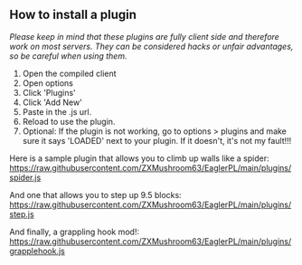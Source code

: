 <h2>How to install a plugin</h2>
<i>Please keep in mind that these plugins are fully client side and therefore work on most servers. They can be considered hacks or unfair advantages, so be careful when using them.</i>
<ol>
  <li>Open the compiled client</li>
  <li>Open options</li>
  <li>Click 'Plugins'</li>
  <li>Click 'Add New'</li>
  <li>Paste in the .js url.</li>
  <li>Reload to use the plugin.</li>
  <li>Optional: If the plugin is not working, go to options > plugins and make sure it says 'LOADED' next to your plugin. If it doesn't, it's not my fault!!!</li>
</ol>

Here is a sample plugin that allows you to climb up walls like a spider:
https://raw.githubusercontent.com/ZXMushroom63/EaglerPL/main/plugins/spider.js

And one that allows you to step up 9.5 blocks:<br>
https://raw.githubusercontent.com/ZXMushroom63/EaglerPL/main/plugins/step.js

And finally, a grappling hook mod!:<br>
https://raw.githubusercontent.com/ZXMushroom63/EaglerPL/main/plugins/grapplehook.js
